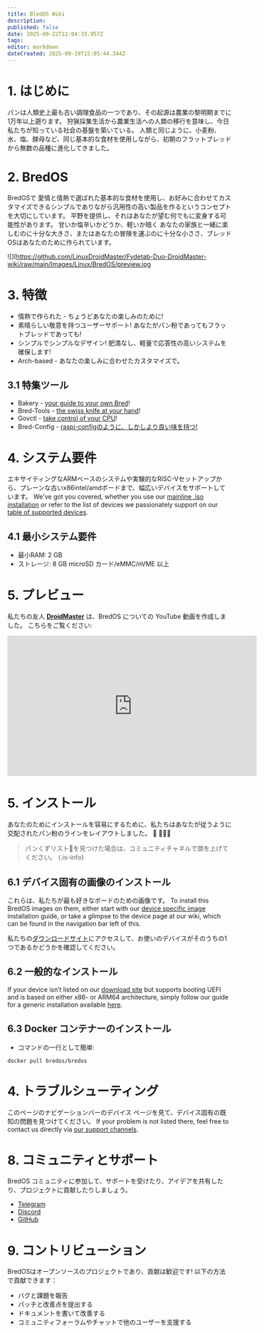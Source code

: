 ```yaml
---
title: BledOS Wiki
description:
published: false
date: 2025-09-22T12:04:33.957Z
tags:
editor: markdown
dateCreated: 2025-09-19T15:05:44.344Z
---
```


# 1. はじめに

パンは人類史上最も古い調理食品の一つであり、その起源は農業の黎明期までに1万年以上遡ります。 狩猟採集生活から農業生活への人類の移行を意味し、今日私たちが知っている社会の基盤を築いている。 人類と同じように、小麦粉、水、塩、酵母など、同じ基本的な食材を使用しながら、初期のフラットブレッドから無数の品種に進化してきました。

# 2. BredOS

BredOSで 愛情と情熱で選ばれた基本的な食材を使用し、お好みに合わせてカスタマイズできるシンプルでありながら汎用性の高い製品を作るというコンセプトを大切にしています。 平野を提供し、それはあなたが望む何でもに変身する可能性があります。 甘いか塩辛いかどうか、軽いか暗く あなたの家族と一緒に楽しむのに十分な大きさ、またはあなたの冒険を運ぶのに十分な小ささ、ブレッドOSはあなたのために作られています。

![](https://github.com/LinuxDroidMaster/Fydetab-Duo-DroidMaster-wiki/raw/main/Images/Linux/BredOS/preview.jpg

# 3. 特徴

- 情熱で作られた - ちょうどあなたの楽しみのために!
- 素晴らしい敬意を持つユーザーサポート! あなたがパン粉であってもフラットブレッドであっても!
- シンプルでシンプルなデザイン! 肥満なし、軽量で応答性の高いシステムを確保します!
- Arch-based - あなたの楽しみに合わせたカスタマイズで。

## 3.1 特集ツール

- Bakery - [your guide to your own Bred](/install/first-setup)!
- Bred-Tools - [the swiss knife at your hand](/Tools)!
- Govctl - [take control of your CPU](/how-to/govctl)!
- Bred-Config - [raspi-configのように、しかしより良い味を持つ!](/bredos-config)

# 4. システム要件

エキサイティングなARMベースのシステムや実験的なRISC-Vセットアップから、プレーンな古いx86intel/amdボードまで、幅広いデバイスをサポートしています。 We've got you covered, whether you use our [mainline .iso installation](/install/Installation-with-ISO) or refer to the list of devices we passionately support on our [table of supported devices](/table-of-supported-devices).

## 4.1 最小システム要件

- 最小RAM: 2 GB
- ストレージ: 8 GB microSD カード/eMMC/nVME 以上

# 5. プレビュー

私たちの友人 [**DroidMaster**](https://www.youtube.com/@LinuxDroidMaster) は、BredOS についての YouTube 動画を作成しました。 こちらをご覧ください:

<iframe width="560" height="315" src="https://www.youtube-nocookie.com/embed/eoLE27xdtu4?si=ai-0QqLNyCYfTKfA" title="YouTube video player" frameborder="0" allow="accelerometer; autoplay; clipboard-write; encrypted-media; gyroscope; picture-in-picture; web-share" referrerpolicy="strict-origin-when-cross-origin" allowfullscreen></iframe>

# 5. インストール

あなたのためにインストールを容易にするために、私たちはあなたが従うように交配されたパン粉のラインをレイアウトしました。 🍞 🔸🔸🔸

> パンくずリスト🔸を見つけた場合は、コミュニティチャネルで頭を上げてください。
> {.is-info}

## 6.1 デバイス固有の画像のインストール

これらは、私たちが最も好きなボードのための画像です。 To install this BredOS images on them, either start with our [device specific image](/install/device-specific-image) installation guide, or take a glimpse to the device page at our wiki, which can be found in the navigation bar left of this.

私たちの[ダウンロードサイト](https://bredos.org/download.html)にアクセスして、お使いのデバイスがそのうちの1つであるかどうかを確認してください。

## 6.2 一般的なインストール

If your device isn’t listed on our [download site](https://bredos.org/download.html) but supports booting UEFI and is based on either x86- or ARM64 architecture, simply follow our guide for a generic installation available [here](/install/Installation-with-ISO).

## 6.3 Docker コンテナーのインストール

- コマンドの一行として簡単:

```
docker pull bredos/bredos
```

# 4. トラブルシューティング

このページのナビゲーションバーのデバイス ページを見て、デバイス固有の既知の問題を見つけてください。 If your problem is not listed there, feel free to contact us directly via [our support channels](#h-7-community-and-support).

# 8. コミュニティとサポート

BredOS コミュニティに参加して、サポートを受けたり、アイデアを共有したり、プロジェクトに貢献したりしましょう。

- [Telegram](https://t.me/bredoslinux)
- [Discord](https://discord.gg/jwhxuyKXaa)
- [GitHub](http://github.com/BredOS)

# 9. コントリビューション

BredOSはオープンソースのプロジェクトであり、貢献は歓迎です! 以下の方法で貢献できます：

- バグと課題を報告
- パッチと改善点を提出する
- ドキュメントを書いて改善する
- コミュニティフォーラムやチャットで他のユーザーを支援する
